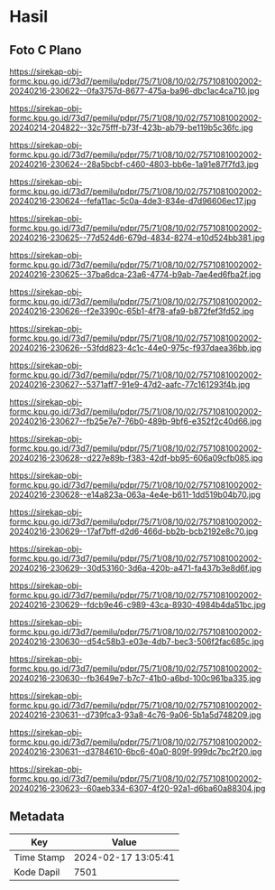 # Hasil

## Foto C Plano

https://sirekap-obj-formc.kpu.go.id/73d7/pemilu/pdpr/75/71/08/10/02/7571081002002-20240216-230622--0fa3757d-8677-475a-ba96-dbc1ac4ca710.jpg

https://sirekap-obj-formc.kpu.go.id/73d7/pemilu/pdpr/75/71/08/10/02/7571081002002-20240214-204822--32c75fff-b73f-423b-ab79-be119b5c36fc.jpg

https://sirekap-obj-formc.kpu.go.id/73d7/pemilu/pdpr/75/71/08/10/02/7571081002002-20240216-230624--28a5bcbf-c460-4803-bb6e-1a91e87f7fd3.jpg

https://sirekap-obj-formc.kpu.go.id/73d7/pemilu/pdpr/75/71/08/10/02/7571081002002-20240216-230624--fefa11ac-5c0a-4de3-834e-d7d96606ec17.jpg

https://sirekap-obj-formc.kpu.go.id/73d7/pemilu/pdpr/75/71/08/10/02/7571081002002-20240216-230625--77d524d6-679d-4834-8274-e10d524bb381.jpg

https://sirekap-obj-formc.kpu.go.id/73d7/pemilu/pdpr/75/71/08/10/02/7571081002002-20240216-230625--37ba6dca-23a6-4774-b9ab-7ae4ed6fba2f.jpg

https://sirekap-obj-formc.kpu.go.id/73d7/pemilu/pdpr/75/71/08/10/02/7571081002002-20240216-230626--f2e3390c-65b1-4f78-afa9-b872fef3fd52.jpg

https://sirekap-obj-formc.kpu.go.id/73d7/pemilu/pdpr/75/71/08/10/02/7571081002002-20240216-230626--53fdd823-4c1c-44e0-975c-f937daea36bb.jpg

https://sirekap-obj-formc.kpu.go.id/73d7/pemilu/pdpr/75/71/08/10/02/7571081002002-20240216-230627--5371aff7-91e9-47d2-aafc-77c161293f4b.jpg

https://sirekap-obj-formc.kpu.go.id/73d7/pemilu/pdpr/75/71/08/10/02/7571081002002-20240216-230627--fb25e7e7-76b0-489b-9bf6-e352f2c40d66.jpg

https://sirekap-obj-formc.kpu.go.id/73d7/pemilu/pdpr/75/71/08/10/02/7571081002002-20240216-230628--d227e89b-f383-42df-bb95-606a09cfb085.jpg

https://sirekap-obj-formc.kpu.go.id/73d7/pemilu/pdpr/75/71/08/10/02/7571081002002-20240216-230628--e14a823a-063a-4e4e-b611-1dd519b04b70.jpg

https://sirekap-obj-formc.kpu.go.id/73d7/pemilu/pdpr/75/71/08/10/02/7571081002002-20240216-230629--17af7bff-d2d6-466d-bb2b-bcb2192e8c70.jpg

https://sirekap-obj-formc.kpu.go.id/73d7/pemilu/pdpr/75/71/08/10/02/7571081002002-20240216-230629--30d53160-3d6a-420b-a471-fa437b3e8d6f.jpg

https://sirekap-obj-formc.kpu.go.id/73d7/pemilu/pdpr/75/71/08/10/02/7571081002002-20240216-230629--fdcb9e46-c989-43ca-8930-4984b4da51bc.jpg

https://sirekap-obj-formc.kpu.go.id/73d7/pemilu/pdpr/75/71/08/10/02/7571081002002-20240216-230630--d54c58b3-e03e-4db7-bec3-506f2fac685c.jpg

https://sirekap-obj-formc.kpu.go.id/73d7/pemilu/pdpr/75/71/08/10/02/7571081002002-20240216-230630--fb3649e7-b7c7-41b0-a6bd-100c961ba335.jpg

https://sirekap-obj-formc.kpu.go.id/73d7/pemilu/pdpr/75/71/08/10/02/7571081002002-20240216-230631--d739fca3-93a8-4c76-9a06-5b1a5d748209.jpg

https://sirekap-obj-formc.kpu.go.id/73d7/pemilu/pdpr/75/71/08/10/02/7571081002002-20240216-230631--d3784610-6bc6-40a0-809f-999dc7bc2f20.jpg

https://sirekap-obj-formc.kpu.go.id/73d7/pemilu/pdpr/75/71/08/10/02/7571081002002-20240216-230623--60aeb334-6307-4f20-92a1-d6ba60a88304.jpg


## Metadata

| Key        | Value               |
| ---------- | ------------------- |
| Time Stamp | 2024-02-17 13:05:41 |
| Kode Dapil | 7501                |



